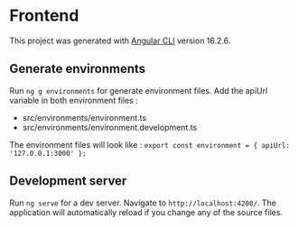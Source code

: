 # Frontend

This project was generated with [Angular CLI](https://github.com/angular/angular-cli) version 16.2.6.

## Generate environments

Run `ng g environments` for generate environment files. 
Add the apiUrl variable in both environment files :
- src/environments/environment.ts
- src/environments/environment.development.ts

The environment files will look like :
`
export const environment = {
    apiUrl: '127.0.0.1:3000'
};
`


## Development server

Run `ng serve` for a dev server. Navigate to `http://localhost:4200/`. The application will automatically reload if you change any of the source files.
